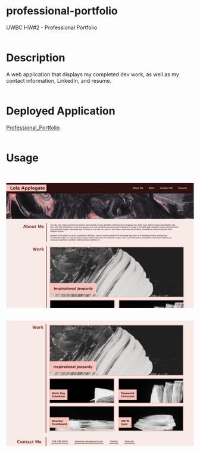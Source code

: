 # professional-portfolio
UWBC HW#2 - Professional Portfolio
<br>
<br>

# Description
A web application that displays my completed dev work, as well as my contact information, LinkedIn, and resume. 
<br>
<br>

# Deployed Application
[Professional_Portfolio](https://lola-violet.github.io/professional-portfolio/)
<br>
<br>

# Usage
<br>

![professional_portfolio_top](/assets/images/professional_portfolio_top.png)
<br>
<br>

![professional_portfolio_bottom](/assets/images/professional_portfolio_bottom.png)